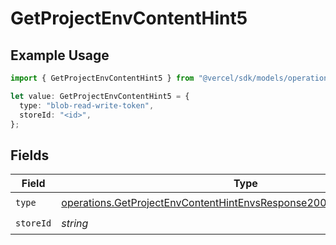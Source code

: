 # GetProjectEnvContentHint5

## Example Usage

```typescript
import { GetProjectEnvContentHint5 } from "@vercel/sdk/models/operations/getprojectenv.js";

let value: GetProjectEnvContentHint5 = {
  type: "blob-read-write-token",
  storeId: "<id>",
};
```

## Fields

| Field                                                                                                                                                          | Type                                                                                                                                                           | Required                                                                                                                                                       | Description                                                                                                                                                    |
| -------------------------------------------------------------------------------------------------------------------------------------------------------------- | -------------------------------------------------------------------------------------------------------------------------------------------------------------- | -------------------------------------------------------------------------------------------------------------------------------------------------------------- | -------------------------------------------------------------------------------------------------------------------------------------------------------------- |
| `type`                                                                                                                                                         | [operations.GetProjectEnvContentHintEnvsResponse200ApplicationJSONType](../../models/operations/getprojectenvcontenthintenvsresponse200applicationjsontype.md) | :heavy_check_mark:                                                                                                                                             | N/A                                                                                                                                                            |
| `storeId`                                                                                                                                                      | *string*                                                                                                                                                       | :heavy_check_mark:                                                                                                                                             | N/A                                                                                                                                                            |
